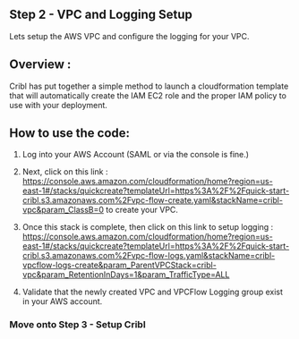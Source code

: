 ## Step 2 - VPC and Logging Setup
Lets setup the AWS VPC and configure the logging for your VPC. 

## Overview :
Cribl has put together a simple method to launch a cloudformation template that will automatically create the IAM EC2 role and the proper IAM policy to use with your deployment. 

## How to use the code:
1. Log into your AWS Account (SAML or via the console is fine.)

2. Next, click on this link : https://console.aws.amazon.com/cloudformation/home?region=us-east-1#/stacks/quickcreate?templateUrl=https%3A%2F%2Fquick-start-cribl.s3.amazonaws.com%2Fvpc-flow-create.yaml&stackName=cribl-vpc&param_ClassB=0 to create your VPC.

3. Once this stack is complete, then click on this link to setup logging : https://console.aws.amazon.com/cloudformation/home?region=us-east-1#/stacks/quickcreate?templateUrl=https%3A%2F%2Fquick-start-cribl.s3.amazonaws.com%2Fvpc-flow-logs.yaml&stackName=cribl-vpcflow-logs-create&param_ParentVPCStack=cribl-vpc&param_RetentionInDays=1&param_TrafficType=ALL 

4. Validate that the newly created VPC and VPCFlow Logging group exist in your AWS account.

### Move onto Step 3 - Setup Cribl